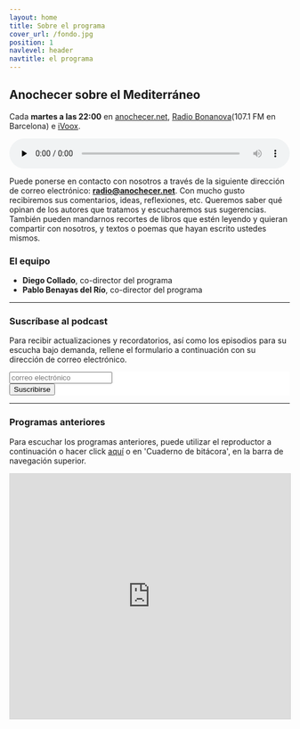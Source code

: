 ```yaml
---
layout: home
title: Sobre el programa
cover_url: /fondo.jpg
position: 1
navlevel: header
navtitle: el programa
---
```

     
## Anochecer sobre el Mediterráneo

Cada **martes a las 22:00** en [anochecer.net](anochecer.net), [Radio Bonanova](http://radiobonanova.com)(107.1 FM en Barcelona) e [iVoox](https://www.ivoox.com/podcast-centauros-del-desierto_sq_f1495004_1.html "iVoox").

<audio id="audio_1" controls="" preload="none" style="width:100%;padding:0;"><source src="http://radio.diegocollado.net:8000/stream.mp3?type=http&amp;nocache=143" type="audio/mpeg"></audio>

Puede ponerse en contacto con nosotros a través de la siguiente dirección de correo electrónico: **[<i class="icon-mail"></i> radio@anochecer.net](mailto:radio@anochecer.net)**. Con mucho gusto recibiremos sus comentarios, ideas, reflexiones, etc. Queremos saber qué opinan de los autores que tratamos y escucharemos sus sugerencias. También pueden mandarnos recortes de libros que estén leyendo y quieran compartir con nosotros, y textos o poemas que hayan escrito ustedes mismos.

### El equipo
* **Diego Collado**, co-director del programa
* **Pablo Benayas del Río**, co-director del programa


---
### Suscríbase al podcast
Para recibir actualizaciones y recordatorios, así como los episodios para su escucha bajo demanda, rellene el formulario a continuación con su dirección de correo electrónico.

<!-- Begin Mailchimp Signup Form -->
<link href="//cdn-images.mailchimp.com/embedcode/horizontal-slim-10_7.css" rel="stylesheet" type="text/css">
<style type="text/css">
	#mc_embed_signup{background:#fff; clear:left; font:14px Helvetica,Arial,sans-serif; width:100%;}
	/* Add your own Mailchimp form style overrides in your site stylesheet or in this style block.
	   We recommend moving this block and the preceding CSS link to the HEAD of your HTML file. */
</style>
<div id="mc_embed_signup">
<form action="https://anochecer.us18.list-manage.com/subscribe/post?u=5890a72931bf75f4a7a99a770&amp;id=e6680ab2e2" method="post" id="mc-embedded-subscribe-form" name="mc-embedded-subscribe-form" class="validate" target="_blank" novalidate>
    <div id="mc_embed_signup_scroll">
	<input type="email" value="" name="EMAIL" class="email" id="mce-EMAIL" placeholder="correo electrónico" required>
    <!-- real people should not fill this in and expect good things - do not remove this or risk form bot signups-->
    <div style="position: absolute; left: -5000px;" aria-hidden="true"><input type="text" name="b_5890a72931bf75f4a7a99a770_e6680ab2e2" tabindex="-1" value=""></div>
    <div class="clear"><input type="submit" value="Suscribirse" name="subscribe" id="mc-embedded-subscribe" class="button"></div>
    </div>
</form>
</div>

<!--End mc_embed_signup-->

<div class="suscripcion" style="text-align:center;margin: auto;width: 50%">
<a class="social-link social-rss" href="{{ "https://www.ivoox.com/ajx-suscribirse_jh_883108_1.html" | relative_url  }}" target="_blank">
<i class="icon-rss"></i>
</a>
<a class="social-link social-twitter" href="https://www.ivoox.com/podcast-anochecer-sobre-el-mediterraneo_sq_f1883108_1.html">
<i class="icon-podcast"></i>
</a>
</div>


---
### Programas anteriores

Para escuchar los programas anteriores, puede utilizar el reproductor a continuación o hacer click [aquí](/bitacora/ "Cuaderno de bitácora") o en 'Cuaderno de bitácora', en la barra de navegación superior.

<iframe src="https://www.ivoox.com/player_es_podcast_883108_1.html" width="100%" style="border: 1px solid #D7D7D7;" height="440" frameborder="0" allowfullscreen="0" scrolling="no" ></iframe>
